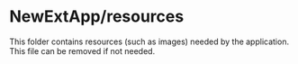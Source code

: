 # NewExtApp/resources

This folder contains resources (such as images) needed by the application. This file can
be removed if not needed.
